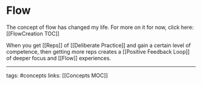 # Flow
The concept of flow has changed my life. For more on it for now, click here: [[FlowCreation TOC]]

When you get [[Reps]] of [[Deliberate Practice]] and gain a certain level of competence, then getting more reps creates a [[Positive Feedback Loop]] of deeper focus and [[Flow]] experiences.

---
tags: #concepts 
links: [[Concepts MOC]]
